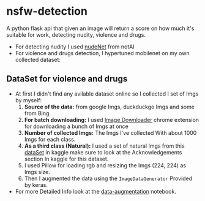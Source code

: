 # nsfw-detection
A python flask api that given an image will return a score on how much it's suitable for work, detecting nudity, violence and drugs.
- For detecting nudity I used [nudeNet](https://github.com/notAI-tech/NudeNet) from notAI
- For violence and drugs detection, I hypertuned mobilenet on my own collected dataset:

## DataSet for violence and drugs
- At first I didn't find any avilable dataset online so I collected I set of Imgs by myself:
  1. **Source of the data:** from google Imgs, duckduckgo Imgs and some from Bing.
  1. **For batch downloading:** I used [Image Downloader](https://chrome.google.com/webstore/detail/image-downloader/cnpniohnfphhjihaiiggeabnkjhpaldj) chrome extension for downloading a bunch of Imgs at once 
  1. **Number of collected Imgs:** The Imgs I've collected With about 1000 Imgs for each class.
  1. **As a third class (Natural):** I used a set of natural Imgs from this [dataSet](https://www.kaggle.com/prasunroy/natural-images) in kaggle make sure to look at the Acknowledgements section In kaggle for this dataset. 
  1. I used Pillow for loading rgb and resizing the Imgs (224, 224) as Imgs size.
  1. Then I augmented the data using the `ImageDataGenerator` Provided by keras.
- For more Detailed Info look at the [data-augmentation](./data_preprocessing/data-augmentation.ipynb) notebook. 
